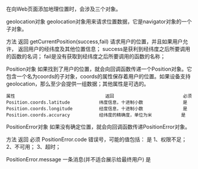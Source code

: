 ##
在向Web页面添加地理位置时，会涉及三个对象。

geolocation对象
    geolocation对象用来请求位置数据，它是navigator对象的一个子对象。

方法                                      返回
getCurrentPosition(success,fail)          请求用户的位置，并且如果用户允许，
                                          返回用户的经纬度及其他位置信息；
                                          success是获利到经纬度之后所要调用的函数的名词；
                                          fail是没有获取到经纬度之后所要调用的函数的名称；

Position对象
    如果找到了用户的位置，就会向回调函数传递一个Position对象。它包含一个名为coords的子对象，coords的属性保存着用户的位置。如果设备支持geolocation，那么至少会提供一组数据；其他属性是可选的。

    属性                                  返回                          必须
    Position.coords.latitude           纬度信息，十进制小数               是
    Position.coords.longitude          经度信息，十进制小数               是
    Position.coords.accuracy           经纬度的精确度，单位为米           是


PositionError对象
    如果没有确定位置，就会向回调函数传递PositionError对象。

方法                                      返回                          必须
PositionError.code                        错误号，可能的值包括：           是
                                          1、权限不足；
                                          2、不可用；
                                          3、超时；

PositionError.message                     一条消息(并不适合展示给最终用户)      是
